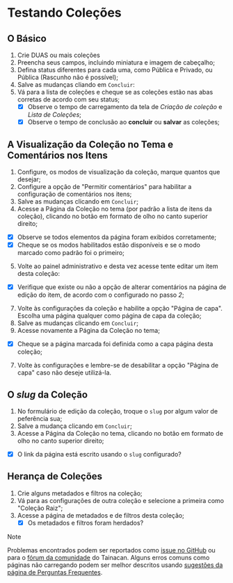 # Testando Coleções

## O Básico

1. Crie DUAS ou mais coleções
2. Preencha seus campos, incluindo miniatura e imagem de cabeçalho;
3. Defina status diferentes para cada uma, como Pública e Privado, ou Pública (Rascunho não é possível);
4. Salve as mudanças cliando em `Concluir`:
5. Vá para a lista de coleções e cheque se as coleções estão nas abas corretas de acordo com seu status;
   - [x] Observe o tempo de carregamento da tela de _Criação de coleção_ e _Lista de Coleções_;
   - [x] Observe o tempo de conclusão ao **concluir** ou **salvar** as coleções;

## A Visualização da Coleção no Tema e Comentários nos Itens

1. Configure, os modos de visualização da coleção, marque quantos que desejar;
2. Configure a opção de "Permitir comentários" para habilitar a configuração de comentários nos itens;
3. Salve as mudanças clicando em `Concluir`;
4. Acesse a Página da Coleção no tema (por padrão a lista de itens da coleção), clicando no botão em formato de olho no canto superior direito;

- [x] Observe se todos elementos da página foram exibidos corretamente;
- [x] Cheque se os modos habilitados estão disponíveis e se o modo marcado como padrão foi o primeiro;

5. Volte ao painel administrativo e desta vez acesse tente editar um item desta coleção:

- [x] Verifique que existe ou não a opção de alterar comentários na página de edição do item, de acordo com o configurado no passo _2_;

7. Volte às configurações da coleção e habilite a opção "Página de capa". Escolha uma página qualquer como página de capa da coleção;
8. Salve as mudanças clicando em `Concluir`;
9. Acesse novamente a Página da Coleção no tema;

- [x] Cheque se a página marcada foi definida como a capa página desta coleção;

7. Volte às configurações e lembre-se de desabilitar a opção "Página de capa" caso não deseje utilizá-la.

## O _slug_ da Coleção

1. No formulário de edição da coleção, troque o `slug` por algum valor de peferência sua;
2. Salve a mudança clicando em `Concluir`;
3. Acesse a Página da Coleção no tema, clicando no botão em formato de olho no canto superior direito;

- [x] O link da página está escrito usando o `slug` configurado?

## Herança de Coleções

1. Crie alguns metadados e filtros na coleção;
2. Vá para as configurações de outra coleção e selecione a primeira como "Coleção Raiz";
3. Acesse a página de metadados e de filtros desta coleção;
   - [x] Os metadados e filtros foram herdados?

> [!NOTE]
> Problemas encontrados podem ser reportados como [issue no GitHub](https://github.com/tainacan/tainacan/issues ":ignore") ou para o [fórum da comunidade](https://tainacan.discourse.group ":ignore") do Tainacan. Alguns erros comuns como páginas não carregando podem ser melhor descritos usando [sugestões da página de Perguntas Frequentes](/pt-br/faq#acho-que-encontrei-um-erro-como-devo-proceder).

